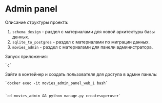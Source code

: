 # Admin panel

Описание структуры проекта:
1. `schema_design` - раздел c материалами для новой архитектуры базы данных.
2. `sqlite_to_postgres` - раздел с материалами по миграции данных.
3. `movies_admin` - раздел с материалами для панели администратора.


Запуск приложения:

    `c`

Зайти в контейнер и создать пользователя для доступа в админ панель:

    `docker exec -it movies_admin_panel_web_1 bash`


    `cd movies_admin && python manage.py createsuperuser`
